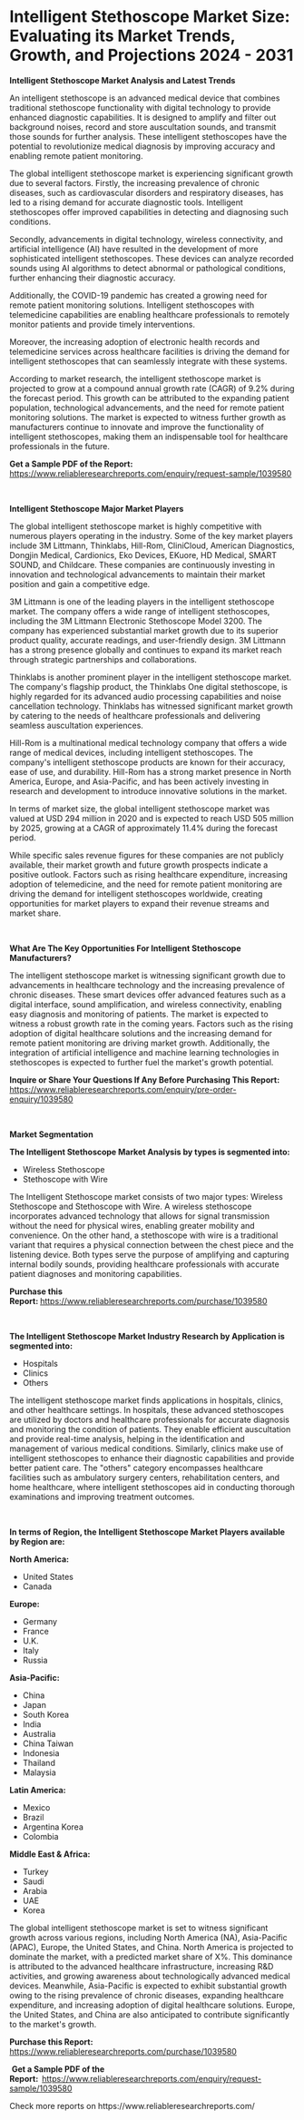 <p><h1>Intelligent Stethoscope Market Size: Evaluating its Market Trends, Growth, and Projections 2024 - 2031</h1></p><p><strong>Intelligent Stethoscope Market Analysis and Latest Trends</strong></p>
<p><p>An intelligent stethoscope is an advanced medical device that combines traditional stethoscope functionality with digital technology to provide enhanced diagnostic capabilities. It is designed to amplify and filter out background noises, record and store auscultation sounds, and transmit those sounds for further analysis. These intelligent stethoscopes have the potential to revolutionize medical diagnosis by improving accuracy and enabling remote patient monitoring.</p><p>The global intelligent stethoscope market is experiencing significant growth due to several factors. Firstly, the increasing prevalence of chronic diseases, such as cardiovascular disorders and respiratory diseases, has led to a rising demand for accurate diagnostic tools. Intelligent stethoscopes offer improved capabilities in detecting and diagnosing such conditions.</p><p>Secondly, advancements in digital technology, wireless connectivity, and artificial intelligence (AI) have resulted in the development of more sophisticated intelligent stethoscopes. These devices can analyze recorded sounds using AI algorithms to detect abnormal or pathological conditions, further enhancing their diagnostic accuracy.</p><p>Additionally, the COVID-19 pandemic has created a growing need for remote patient monitoring solutions. Intelligent stethoscopes with telemedicine capabilities are enabling healthcare professionals to remotely monitor patients and provide timely interventions.</p><p>Moreover, the increasing adoption of electronic health records and telemedicine services across healthcare facilities is driving the demand for intelligent stethoscopes that can seamlessly integrate with these systems.</p><p>According to market research, the intelligent stethoscope market is projected to grow at a compound annual growth rate (CAGR) of 9.2% during the forecast period. This growth can be attributed to the expanding patient population, technological advancements, and the need for remote patient monitoring solutions. The market is expected to witness further growth as manufacturers continue to innovate and improve the functionality of intelligent stethoscopes, making them an indispensable tool for healthcare professionals in the future.</p></p>
<p><strong>Get a Sample PDF of the Report:&nbsp;</strong> <a href="https://www.reliableresearchreports.com/enquiry/request-sample/1039580">https://www.reliableresearchreports.com/enquiry/request-sample/1039580</a></p>
<p>&nbsp;</p>
<p><strong>Intelligent Stethoscope Major Market Players</strong></p>
<p><p>The global intelligent stethoscope market is highly competitive with numerous players operating in the industry. Some of the key market players include 3M Littmann, Thinklabs, Hill-Rom, CliniCloud, American Diagnostics, Dongjin Medical, Cardionics, Eko Devices, EKuore, HD Medical, SMART SOUND, and Childcare. These companies are continuously investing in innovation and technological advancements to maintain their market position and gain a competitive edge.</p><p>3M Littmann is one of the leading players in the intelligent stethoscope market. The company offers a wide range of intelligent stethoscopes, including the 3M Littmann Electronic Stethoscope Model 3200. The company has experienced substantial market growth due to its superior product quality, accurate readings, and user-friendly design. 3M Littmann has a strong presence globally and continues to expand its market reach through strategic partnerships and collaborations.</p><p>Thinklabs is another prominent player in the intelligent stethoscope market. The company's flagship product, the Thinklabs One digital stethoscope, is highly regarded for its advanced audio processing capabilities and noise cancellation technology. Thinklabs has witnessed significant market growth by catering to the needs of healthcare professionals and delivering seamless auscultation experiences.</p><p>Hill-Rom is a multinational medical technology company that offers a wide range of medical devices, including intelligent stethoscopes. The company's intelligent stethoscope products are known for their accuracy, ease of use, and durability. Hill-Rom has a strong market presence in North America, Europe, and Asia-Pacific, and has been actively investing in research and development to introduce innovative solutions in the market.</p><p>In terms of market size, the global intelligent stethoscope market was valued at USD 294 million in 2020 and is expected to reach USD 505 million by 2025, growing at a CAGR of approximately 11.4% during the forecast period.</p><p>While specific sales revenue figures for these companies are not publicly available, their market growth and future growth prospects indicate a positive outlook. Factors such as rising healthcare expenditure, increasing adoption of telemedicine, and the need for remote patient monitoring are driving the demand for intelligent stethoscopes worldwide, creating opportunities for market players to expand their revenue streams and market share.</p></p>
<p>&nbsp;</p>
<p><strong>What Are The Key Opportunities For Intelligent Stethoscope Manufacturers?</strong></p>
<p><p>The intelligent stethoscope market is witnessing significant growth due to advancements in healthcare technology and the increasing prevalence of chronic diseases. These smart devices offer advanced features such as a digital interface, sound amplification, and wireless connectivity, enabling easy diagnosis and monitoring of patients. The market is expected to witness a robust growth rate in the coming years. Factors such as the rising adoption of digital healthcare solutions and the increasing demand for remote patient monitoring are driving market growth. Additionally, the integration of artificial intelligence and machine learning technologies in stethoscopes is expected to further fuel the market's growth potential.</p></p>
<p><strong>Inquire or Share Your Questions If Any Before Purchasing This Report:</strong> <a href="https://www.reliableresearchreports.com/enquiry/pre-order-enquiry/1039580">https://www.reliableresearchreports.com/enquiry/pre-order-enquiry/1039580</a></p>
<p>&nbsp;</p>
<p><strong>Market Segmentation</strong></p>
<p><strong>The Intelligent Stethoscope Market Analysis by types is segmented into:</strong></p>
<p><ul><li>Wireless Stethoscope</li><li>Stethoscope with Wire</li></ul></p>
<p><p>The Intelligent Stethoscope market consists of two major types: Wireless Stethoscope and Stethoscope with Wire. A wireless stethoscope incorporates advanced technology that allows for signal transmission without the need for physical wires, enabling greater mobility and convenience. On the other hand, a stethoscope with wire is a traditional variant that requires a physical connection between the chest piece and the listening device. Both types serve the purpose of amplifying and capturing internal bodily sounds, providing healthcare professionals with accurate patient diagnoses and monitoring capabilities.</p></p>
<p><strong>Purchase this Report:&nbsp;</strong><a href="https://www.reliableresearchreports.com/purchase/1039580">https://www.reliableresearchreports.com/purchase/1039580</a></p>
<p>&nbsp;</p>
<p><strong>The Intelligent Stethoscope Market Industry Research by Application is segmented into:</strong></p>
<p><ul><li>Hospitals</li><li>Clinics</li><li>Others</li></ul></p>
<p><p>The intelligent stethoscope market finds applications in hospitals, clinics, and other healthcare settings. In hospitals, these advanced stethoscopes are utilized by doctors and healthcare professionals for accurate diagnosis and monitoring the condition of patients. They enable efficient auscultation and provide real-time analysis, helping in the identification and management of various medical conditions. Similarly, clinics make use of intelligent stethoscopes to enhance their diagnostic capabilities and provide better patient care. The "others" category encompasses healthcare facilities such as ambulatory surgery centers, rehabilitation centers, and home healthcare, where intelligent stethoscopes aid in conducting thorough examinations and improving treatment outcomes.</p></p>
<p>&nbsp;</p>
<p><strong>In terms of Region, the Intelligent Stethoscope Market Players available by Region are:</strong></p>
<p>
    <p> <strong> North America: </strong>
        <ul>
            <li>United States</li>
            <li>Canada</li>
        </ul>
        </p> 
    <p> <strong> Europe: </strong>
        <ul>
            <li>Germany</li>
            <li>France</li>
            <li>U.K.</li>
            <li>Italy</li>
            <li>Russia</li>
        </ul>
        </p> 
    <p> <strong> Asia-Pacific: </strong>
        <ul>
            <li>China</li>
            <li>Japan</li>
            <li>South Korea</li>
            <li>India</li>
            <li>Australia</li>
            <li>China Taiwan</li>
            <li>Indonesia</li>
            <li>Thailand</li>
            <li>Malaysia</li>
        </ul>
        </p> 
    <p> <strong> Latin America: </strong>
        <ul>
            <li>Mexico</li>
            <li>Brazil</li>
            <li>Argentina Korea</li>
            <li>Colombia</li>
        </ul>
        </p> 
    <p> <strong> Middle East & Africa: </strong>
        <ul>
            <li>Turkey</li>
            <li>Saudi</li>
            <li>Arabia</li>
            <li>UAE</li>
            <li>Korea</li>
        </ul>
    </p>
    </p>
<p><p>The global intelligent stethoscope market is set to witness significant growth across various regions, including North America (NA), Asia-Pacific (APAC), Europe, the United States, and China. North America is projected to dominate the market, with a predicted market share of X%. This dominance is attributed to the advanced healthcare infrastructure, increasing R&D activities, and growing awareness about technologically advanced medical devices. Meanwhile, Asia-Pacific is expected to exhibit substantial growth owing to the rising prevalence of chronic diseases, expanding healthcare expenditure, and increasing adoption of digital healthcare solutions. Europe, the United States, and China are also anticipated to contribute significantly to the market's growth.</p></p>
<p><strong>Purchase this Report: </strong><a href="https://www.reliableresearchreports.com/purchase/1039580">https://www.reliableresearchreports.com/purchase/1039580</a></p>
<p>&nbsp;<strong>Get a Sample PDF of the Report:&nbsp;&nbsp;</strong><a href="https://www.reliableresearchreports.com/enquiry/request-sample/1039580">https://www.reliableresearchreports.com/enquiry/request-sample/1039580</a></p>
<p><strong></strong></p>
<p>Check more reports on https://www.reliableresearchreports.com/</p>